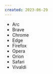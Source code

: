 ```yaml
---
created: 2023-06-29
---
```


- Arc
- Brave
- Chrome
- Edge
- Firefox
- Opera
- Orion
- Safari
- Vivaldi